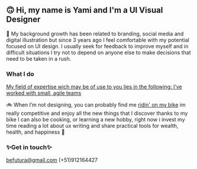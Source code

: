 ## 🙃 Hi, my name is Yami and I'm a UI Visual Designer

🎨 My background growth has been related to branding, social media and digital illustration but since 3 years ago I feel comfortable with my potential focused on UI design. I usually seek for feedback to improve myself and in difficult situations I try not to depend on anyone else to make decisions that need to be taken in a rush. 

### What I do
[My field of expertise wich may be of use to you lies in the following: I’ve worked with small, agile teams](https://www.linkedin.com/in/befutura/) 

🚲 When I’m not designing, you can probably find me [ridin' on my bike](https://www.instagram.com/yamicony/) im really competitive and enjoy all the new things that I discover thanks to my bike I can also be cooking, or learning a new hobby, right now i invest my time reading a lot about ux writing and share practical tools for wealth, health, and happiness 🎈

### ✨Get in touch✨
[befutura@gmail.com](mailto:barushev@gmail.com)
(+51)912164427
